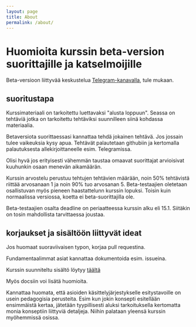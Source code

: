 ```yaml
---
layout: page
title: About
permalink: /about/
---
```


# Huomioita kurssin beta-version suorittajille ja katselmoijille

Beta-versioon liittyvää keskustelua [Telegram-kanavalla](https://t.me/joinchat/EHqi4hBo27NTY1gNw6jTlw), tule mukaan.

## suoritustapa

Kurssimateriaali on tarkoitettu luettavaksi "alusta loppuun". Seassa on tehtäviä jotka on tarkoitettu tehtäviksi suunnilleen siinä kohdassa materiaalia. 

Betaversiota suorittaessasi kannattaa tehdä jokainen tehtävä. Jos jossain tulee vaikeuksia kysy apua. Tehtävät palautetaan githubiin ja kertomalla palautuksesta allekirjoittaneelle esim. Telegramissa.

Olisi hyvä jos erityisesti vähemmän taustaa omaavat suorittajat arvioisivat kuuhunkin osaan menevän aikamäärän. 

Kurssin arvostelu perustuu tehtujen tehtävien määrään, noin 50% tehtävistä riittää arvosanaan 1 ja noin 90% tuo arvosanan 5. Beta-testaajien oletetaan osallistuvan myös pieneen haastattelunn kurssin lopuksi. Toisin kuin normaalissa versiossa, koetta ei beta-suorittajilla ole.

Beta-testaajien osalta deadline on periaatteessa kurssin alku eli 15.1. Siitäkin on tosin mahdollista tarvittaessa joustaa. 

## korjaukset ja sisältöön liittyvät ideat

Jos huomaat suoraviivaisen typon, korjaa pull requestina.

Fundamentaalimmat asiat kannattaa dokumentoida esim. issueina.

Kurssin suunniteltu sisältö löytyy [täältä](https://docs.google.com/document/d/1FXO9wIcn4-7x8V0uuCVvi2hywmtKUhT0tSM5QC8tJlI/edit)

Myös docsiin voi lisätä huomioita. 

Kannattaa huomata, että asioiden käsittelyjärjestykselle esitystavoille on usein pedagogisia perusteita. Esim kun jokin konsepti esitellään ensimmäistä kertaa, jätetään tyypillisesti aluksi tarkoituksella kertomatta monia konseptiin liittyviä detaljeja. Niihin palataan yleensä kurssin myöhemmissä osissa.